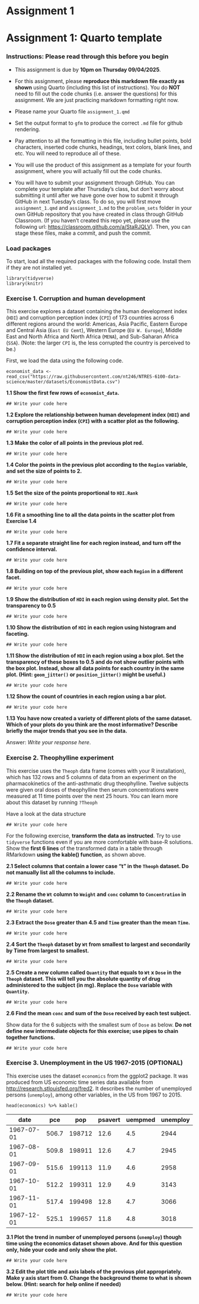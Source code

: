 # Assignment 1


# **Assignment 1: Quarto template**

### **Instructions: Please read through this before you begin**

- This assignment is due by **10pm on Thursday 09/04/2025**.

- For this assignment, please **reproduce this markdown file exactly as
  shown** using Quarto (including this list of instructions). You do
  **NOT** need to fill out the code chunks (i.e. answer the questions)
  for this assignment. We are just practicing markdown formatting right
  now.

- Please name your Quarto file `assignment_1.qmd`

- Set the output format to `gfm` to produce the correct `.md` file for
  github rendering.

- Pay attention to all the formatting in this file, including bullet
  points, bold characters, inserted code chunks, headings, text colors,
  blank lines, and etc. You will need to reproduce all of these.

- You will use the product of this assignment as a template for your
  fourth assignment, where you will actually fill out the code chunks.

- You will have to submit your assignment through GitHub. You can
  complete your template after Thursday’s class, but don’t worry about
  submitting it until after we have gone over how to submit it through
  GitHub in next Tuesday’s class. To do so, you will first move
  `assignment_1.qmd` and `assignment_1.md` to the `problem_sets` folder
  in your own GitHub repository that you have created in class through
  GitHub Classroom. (If you haven’t created this repo yet, please use
  the following url: <https://classroom.github.com/a/StaRJQLV>). Then,
  you can stage these files, make a commit, and push the commit.

### **Load packages**

To start, load all the required packages with the following code.
Install them if they are not installed yet.

    library(tidyverse)
    library(knitr)

### **Exercise 1. Corruption and human development**

This exercise explores a dataset containing the human development index
(`HDI`) and corruption perception index (`CPI`) of 173 countries across
6 different regions around the world: Americas, Asia Pacific, Eastern
Europe and Central Asia (`East EU Cemt`), Western Europe
(`EU W. Europe`), Middle East and North Africa and North Africa
(`MENA`), and Sub-Saharan Africa (`SSA`). (Note: the larger `CPI` is,
the less corrupted the country is perceived to be.)

First, we load the data using the following code.

    economist_data <- read_csv("https://raw.githubusercontent.com/nt246/NTRES-6100-data-science/master/datasets/EconomistData.csv")

**1.1 Show the first few rows of `economist_data`.**

    ## Write your code here

**1.2 Explore the relationship between human development index (`HDI`)
and corruption perception index (`CPI`) with a scatter plot as the
following.**

    ## Write your code here

**1.3 Make the color of all points in the previous plot red.**

    ## Write your code here

**1.4 Color the points in the previous plot according to the `Region`
variable, and set the size of points to 2.**

    ## Write your code here

**1.5 Set the size of the points proportional to `HDI.Rank`**

    ## Write your code here

**1.6 Fit a smoothing line to all the data points in the scatter plot
from Exercise 1.4**

    ## Write your code here

**1.7 Fit a separate straight line for each region instead, and turn off
the confidence interval.**

    ## Write your code here

**1.8 Building on top of the previous plot, show each `Region` in a
different facet.**

    ## Write your code here

**1.9 Show the distribution of `HDI` in each region using density plot.
Set the transparency to 0.5**

    ## Write your code here

**1.10 Show the distribution of `HDI` in each region using histogram and
faceting.**

    ## Write your code here

  
**1.11 Show the distribution of `HDI` in each region using a box plot.
Set the transparency of these boxes to 0.5 and do not show outlier
points with the box plot. Instead, show all data points for each country
in the same plot. (Hint: `geom_jitter()` or `position_jitter()` might be
useful.)**

    ## Write your code here

  
**1.12 Show the count of countries in each region using a bar plot.**

    ## Write your code here

  
**1.13 You have now created a variety of different plots of the same
dataset. Which of your plots do you think are the most informative?
Describe briefly the major trends that you see in the data.**

Answer: *Write your response here*.

  

### **Exercise 2. Theophylline experiment**

This exercise uses the `Theoph` data frame (comes with your R
installation), which has 132 rows and 5 columns of data from an
experiment on the pharmacokinetics of the anti-asthmatic drug
theophylline. Twelve subjects were given oral doses of theophylline then
serum concentrations were measured at 11 time points over the next 25
hours. You can learn more about this dataset by running `?Theoph`

Have a look at the data structure

    ## Write your code here

For the following exercise, **transform the data as instructed**. Try to
use `tidyverse` functions even if you are more comfortable with base-R
solutions. Show the **first 6 lines** of the transformed data in a table
through RMarkdown **using the kable() function**, as shown above.

**2.1 Select columns that contain a lower case “t” in the `Theoph`
dataset. Do not manually list all the columns to include.**

    ## Write your code here

  
**2.2 Rename the `Wt` column to `Weight` and `conc` column to
`Concentration` in the `Theoph` dataset.**

    ## Write your code here

**2.3 Extract the `Dose` greater than 4.5 and `Time` greater than the
mean `Time`.**

    ## Write your code here

  
**2.4 Sort the `Theoph` dataset by `Wt` from smallest to largest and
secondarily by Time from largest to smallest.**

    ## Write your code here

  
**2.5 Create a new column called `Quantity` that equals to `Wt` x `Dose`
in the `Theoph` dataset. This will tell you the absolute quantity of
drug administered to the subject (in mg). Replace the `Dose` variable
with `Quantity`.**

    ## Write your code here

  
**2.6 Find the mean `conc` and sum of the `Dose` received by each test
subject.**

Show data for the 6 subjects with the smallest sum of `Dose` as below.
**Do not define new intermediate objects for this exercise; use pipes to
chain together functions.**

    ## Write your code here

### **Exercise 3. Unemployment in the US 1967-2015 (OPTIONAL)**

This exercise uses the dataset `economics` from the ggplot2 package. It
was produced from US economic time series data available from
<http://research.stlouisfed.org/fred2>. It describes the number of
unemployed persons (`unemploy`), among other variables, in the US from
1967 to 2015.

    head(economics) %>% kable()

| **date**   | **pce** | **pop** | **psavert** | **uempmed** | **unemploy** |
|------------|---------|---------|-------------|-------------|--------------|
| 1967-07-01 | 506.7   | 198712  | 12.6        | 4.5         | 2944         |
| 1967-08-01 | 509.8   | 198911  | 12.6        | 4.7         | 2945         |
| 1967-09-01 | 515.6   | 199113  | 11.9        | 4.6         | 2958         |
| 1967-10-01 | 512.2   | 199311  | 12.9        | 4.9         | 3143         |
| 1967-11-01 | 517.4   | 199498  | 12.8        | 4.7         | 3066         |
| 1967-12-01 | 525.1   | 199657  | 11.8        | 4.8         | 3018         |

  
**3.1 Plot the trend in number of unemployed persons (`unemploy`) though
time using the economics dataset shown above. And for this question
only, hide your code and only show the plot.**

    ## Write your code here

  
**3.2 Edit the plot title and axis labels of the previous plot
appropriately. Make y axis start from 0. Change the background theme to
what is shown below. (Hint: search for help online if needed)**

    ## Write your code here
